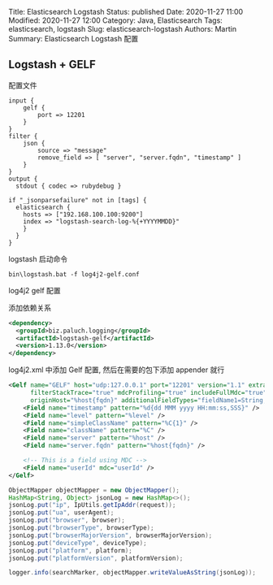 Title: Elasticsearch Logstash
Status: published
Date: 2020-11-27 11:00
Modified: 2020-11-27 12:00
Category: Java, Elasticsearch
Tags: elasticsearch, logstash
Slug: elasticsearch-logstash
Authors: Martin
Summary: Elasticsearch Logstash 配置

## Logstash + GELF

配置文件

```
input {
    gelf {
        port => 12201
    }
}
filter {
    json {
        source => "message"
		remove_field => [ "server", "server.fqdn", "timestamp" ]
    }
}
output {
  stdout { codec => rubydebug }

if "_jsonparsefailure" not in [tags] {
  elasticsearch {
    hosts => ["192.168.100.100:9200"]
    index => "logstash-search-log-%{+YYYYMMDD}"
    }
  }
}
```

logstash 启动命令

```
bin\logstash.bat -f log4j2-gelf.conf
```


log4j2 gelf 配置

添加依赖关系

```xml
<dependency>
  <groupId>biz.paluch.logging</groupId>
  <artifactId>logstash-gelf</artifactId>
  <version>1.13.0</version>
</dependency>
```

log4j2.xml 中添加 Gelf 配置, 然后在需要的包下添加 appender 就行

```xml
<Gelf name="GELF" host="udp:127.0.0.1" port="12201" version="1.1" extractStackTrace="true"
      filterStackTrace="true" mdcProfiling="true" includeFullMdc="true" maximumMessageSize="8192"
      originHost="%host{fqdn}" additionalFieldTypes="fieldName1=String,fieldName2=Double,fieldName3=Long">
    <Field name="timestamp" pattern="%d{dd MMM yyyy HH:mm:ss,SSS}" />
    <Field name="level" pattern="%level" />
    <Field name="simpleClassName" pattern="%C{1}" />
    <Field name="className" pattern="%C" />
    <Field name="server" pattern="%host" />
    <Field name="server.fqdn" pattern="%host{fqdn}" />

    <!-- This is a field using MDC -->
    <Field name="userId" mdc="userId" />
</Gelf>
```

```java
ObjectMapper objectMapper = new ObjectMapper();
HashMap<String, Object> jsonLog = new HashMap<>();
jsonLog.put("ip", IpUtils.getIpAddr(request));
jsonLog.put("ua", userAgent);
jsonLog.put("browser", browser);
jsonLog.put("browserType", browserType);
jsonLog.put("browserMajorVersion", browserMajorVersion);
jsonLog.put("deviceType", deviceType);
jsonLog.put("platform", platform);
jsonLog.put("platformVersion", platformVersion);

logger.info(searchMarker, objectMapper.writeValueAsString(jsonLog));
```